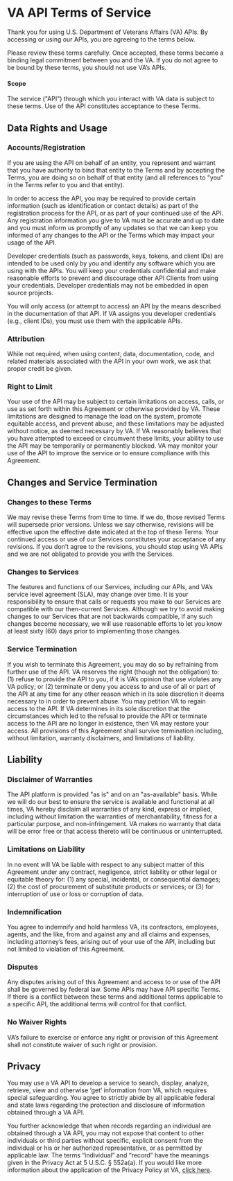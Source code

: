 # VA API Terms of Service 
Thank you for using U.S. Department of Veterans Affairs (VA) APIs. By accessing or using our APIs, you are agreeing to the terms below. 

Please review these terms carefully. Once accepted, these terms become a binding legal commitment between you and the VA. If you do not agree to be bound by these terms, you should not use VA’s APIs. 

#### Scope
The service ("API") through which you interact with VA data is subject to these terms. Use of the API constitutes acceptance to these Terms.

## Data Rights and Usage
### Accounts/Registration
If you are using the API on behalf of an entity, you represent and warrant that you have authority to bind that entity to the Terms and by accepting the Terms, you are doing so on behalf of that entity (and all references to "you" in the Terms refer to you and that entity).

In order to access the API, you may be required to provide certain information (such as identification or contact details) as part of the registration process for the API, or as part of your continued use of the API. Any registration information you give to VA must be accurate and up to date and you must inform us promptly of any updates so that we can keep you informed of any changes to the API or the Terms which may impact your usage of the API.

Developer credentials (such as passwords, keys, tokens, and client IDs) are intended to be used only by you and identify any software which you are using with the APIs. You will keep your credentials confidential and make reasonable efforts to prevent and discourage other API Clients from using your credentials. Developer credentials may not be embedded in open source projects.

You will only access (or attempt to access) an API by the means described in the documentation of that API. If VA assigns you developer credentials (e.g., client IDs), you must use them with the applicable APIs.

### Attribution
While not required, when using content, data, documentation, code, and related materials associated with the API in your own work, we ask that proper credit be given. 

### Right to Limit
Your use of the API may be subject to certain limitations on access, calls, or use as set forth within this Agreement or otherwise provided by VA. These limitations are designed to manage the load on the system, promote equitable access, and prevent abuse, and these limitations may be adjusted without notice, as deemed necessary by VA. If VA reasonably believes that you have attempted to exceed or circumvent these limits, your ability to use the API may be temporarily or permanently blocked. VA may monitor your use of the API to improve the service or to ensure compliance with this Agreement.

## Changes and Service Termination
### Changes to these Terms
We may revise these Terms from time to time. If we do, those revised Terms will supersede prior versions. Unless we say otherwise, revisions will be effective upon the effective date indicated at the top of these Terms. Your continued access or use of our Services constitutes your acceptance of any revisions. If you don’t agree to the revisions, you should stop using VA APIs and we are not obligated to provide you with the Services.

### Changes to Services 
The features and functions of our Services, including our APIs, and VA’s service level agreement (SLA), may change over time. It is your responsibility to ensure that calls or requests you make to our Services are compatible with our then-current Services. Although we try to avoid making changes to our Services that are not backwards compatible, if any such changes become necessary, we will use reasonable efforts to let you know at least sixty (60) days prior to implementing those changes.

### Service Termination

If you wish to terminate this Agreement, you may do so by refraining from further use of the API. VA reserves the right (though not the obligation) to: (1) refuse to provide the API to you, if it is VA’s opinion that use violates any VA policy; or (2) terminate or deny you access to and use of all or part of the API at any time for any other reason which in its sole discretion it deems necessary to in order to prevent abuse. You may petition VA to regain access to the API. If VA determines in its sole discretion that the circumstances which led to the refusal to provide the API or terminate access to the API are no longer in existence, then VA may restore your access. All provisions of this Agreement shall survive termination including, without limitation, warranty disclaimers, and limitations of liability.

## Liability

### Disclaimer of Warranties
The API platform is provided "as is" and on an "as-available" basis. While we will do our best to ensure the service is available and functional at all times, VA hereby disclaim all warranties of any kind, express or implied, including without limitation the warranties of merchantability, fitness for a particular purpose, and non-infringement. VA makes no warranty that data will be error free or that access thereto will be continuous or uninterrupted.

### Limitations on Liability

In no event will VA be liable with respect to any subject matter of this Agreement under any contract, negligence, strict liability or other legal or equitable theory for: (1) any special, incidental, or consequential damages; (2) the cost of procurement of substitute products or services; or (3) for interruption of use or loss or corruption of data.

### Indemnification

You agree to indemnify and hold harmless VA, its contractors, employees, agents, and the like, from and against any and all claims and expenses, including attorney’s fees, arising out of your use of the API, including but not limited to violation of this Agreement.

### Disputes
Any disputes arising out of this Agreement and access to or use of the API shall be governed by federal law. Some APIs may have API specific Terms. If there is a conflict between these terms and additional terms applicable to a specific API, the additional terms will control for that conflict.

### No Waiver Rights
VA’s failure to exercise or enforce any right or provision of this Agreement shall not constitute waiver of such right or provision.

## Privacy
You may use a VA API to develop a service to search, display, analyze, retrieve, view and otherwise ‘get’ information from VA, which requires special safeguarding. You agree to strictly abide by all applicable federal and state laws regarding the protection and disclosure of information obtained through a VA API.

You further acknowledge that when records regarding an individual are obtained through a VA API, you may not expose that content to other individuals or third parties without specific, explicit consent from the individual or his or her authorized representative, or as permitted by applicable law. The terms “individual” and “record” have the meanings given in the Privacy Act at 5 U.S.C. § 552a(a). If you would like more information about the application of the Privacy Policy at VA, [click here](https://www.va.gov/privacy/).


